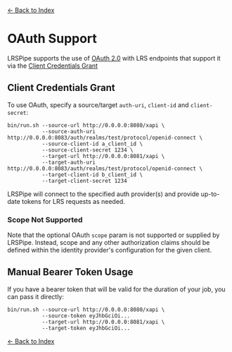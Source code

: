 [<- Back to Index](index.md)
# OAuth Support

LRSPipe supports the use of [OAuth 2.0](https://oauth.net/2/) with LRS endpoints that support it via the [Client Credentials Grant](https://tools.ietf.org/html/rfc6749#section-4.4)

## Client Credentials Grant

To use OAuth, specify a source/target `auth-uri`, `client-id` and `client-secret`:

``` shell
bin/run.sh --source-url http://0.0.0.0:8080/xapi \
           --source-auth-uri http://0.0.0.0:8083/auth/realms/test/protocol/openid-connect \
           --source-client-id a_client_id \
           --source-client-secret 1234 \
           --target-url http://0.0.0.0:8081/xapi \
           --target-auth-uri http://0.0.0.0:8083/auth/realms/test/protocol/openid-connect \
           --target-client-id b_client_id \
           --target-client-secret 1234
```

LRSPipe will connect to the specified auth provider(s) and provide up-to-date tokens for LRS requests as needed.

### Scope Not Supported

Note that the optional OAuth `scope` param is not supported or supplied by LRSPipe. Instead, scope and any other authorization claims should be defined within the identity provider's configuration for the given client.

## Manual Bearer Token Usage

If you have a bearer token that will be valid for the duration of your job, you can pass it directly:

``` shell
bin/run.sh --source-url http://0.0.0.0:8080/xapi \
           --source-token eyJhbGciOi...
           --target-url http://0.0.0.0:8081/xapi \
           --target-token eyJhbGciOi...
```

[<- Back to Index](index.md)
